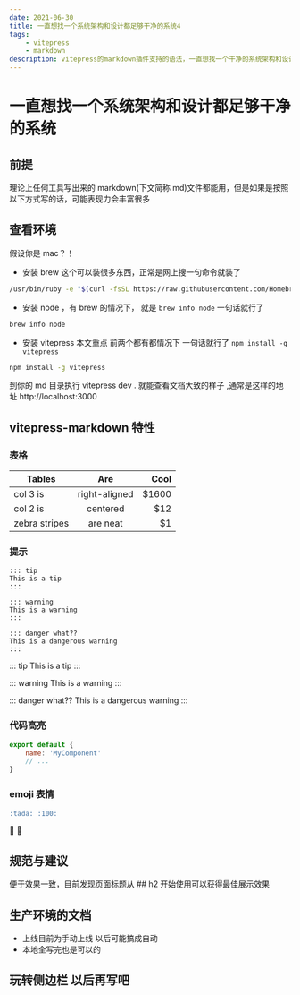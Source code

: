 ```yaml
---
date: 2021-06-30
title: 一直想找一个系统架构和设计都足够干净的系统4
tags:
    - vitepress
    - markdown
description: vitepress的markdown插件支持的语法，一直想找一个干净的系统架构和设计都足够干净都，一直没满意的，不满意就自己设计，一直想找一个干净的系统架构和设计都足够干净都，一直没满意的，不满意就自己设计
---
```


# 一直想找一个系统架构和设计都足够干净的系统

## 前提

理论上任何工具写出来的 markdown(下文简称 md)文件都能用，但是如果是按照以下方式写的话，可能表现力会丰富很多

## 查看环境

假设你是 mac？！

-   安装 brew 这个可以装很多东西，正常是网上搜一句命令就装了

```bash
/usr/bin/ruby -e "$(curl -fsSL https://raw.githubusercontent.com/Homebrew/install/master/install)"
```

-   安装 node ，有 brew 的情况下， 就是 `brew info node` 一句话就行了

```bash
brew info node
```

-   安装 vitepress 本文重点 前两个都有都情况下 一句话就行了 `npm install -g vitepress`

```bash
npm install -g vitepress
```

到你的 md 目录执行 vitepress dev . 就能查看文档大致的样子 ,通常是这样的地址 http://localhost:3000

## vitepress-markdown 特性

### 表格

| Tables        |      Are      |  Cool |
| ------------- | :-----------: | ----: |
| col 3 is      | right-aligned | $1600 |
| col 2 is      |   centered    |   $12 |
| zebra stripes |   are neat    |    $1 |

### 提示

```
::: tip
This is a tip
:::

::: warning
This is a warning
:::

::: danger what??
This is a dangerous warning
:::
```

::: tip
This is a tip
:::

::: warning
This is a warning
:::

::: danger what??
This is a dangerous warning
:::

### 代码高亮

```js
export default {
    name: 'MyComponent'
    // ...
}
```

### emoji 表情

```markdown
:tada: :100:
```

:tada: :100:

## 规范与建议

便于效果一致，目前发现页面标题从 ## h2 开始使用可以获得最佳展示效果

## 生产环境的文档

-   上线目前为手动上线 以后可能搞成自动
-   本地全写完也是可以的

## 玩转侧边栏 以后再写吧

<Comment />
